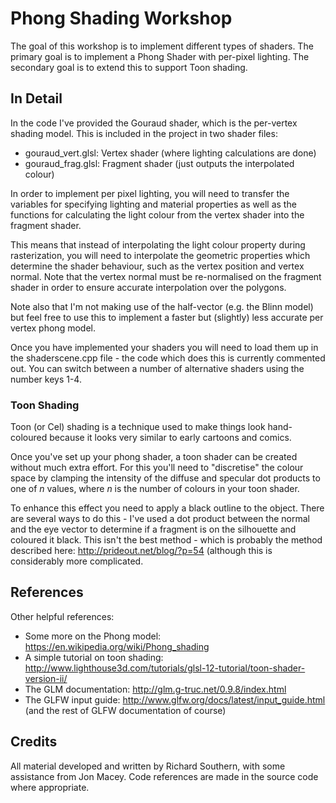 # Phong Shading Workshop
The goal of this workshop is to implement different types of shaders. The 
primary goal is to implement a Phong Shader with per-pixel lighting. The
secondary goal is to extend this to support Toon shading. 

## In Detail
In the code I've provided the Gouraud shader, which is the per-vertex shading
model. This is included in the project in two shader files:

- gouraud_vert.glsl: Vertex shader (where lighting calculations are done)
- gouraud_frag.glsl: Fragment shader (just outputs the interpolated colour)

In order to implement per pixel lighting, you will need to transfer the 
variables for specifying lighting and material properties as well as the
functions for calculating the light colour from the vertex shader into the
fragment shader. 

This means that instead of interpolating the light colour property during
rasterization, you will need to interpolate the geometric properties which
determine the shader behaviour, such as the vertex position and vertex normal.
Note that the vertex normal must be re-normalised on the fragment shader
in order to ensure accurate interpolation over the polygons.

Note also that I'm not making use of the half-vector (e.g. the Blinn model)
but feel free to use this to implement a faster but (slightly) less accurate 
per vertex phong model. 

Once you have implemented your shaders you will need to load them up in the
shaderscene.cpp file - the code which does this is currently commented out.
You can switch between a number of alternative shaders using the number
keys 1-4.

### Toon Shading
Toon (or Cel) shading is a technique used to make things look hand-coloured
because it looks very similar to early cartoons and comics.

Once you've set up your phong shader, a toon shader can be created without
much extra effort. For this you'll need to "discretise" the colour space
by clamping the intensity of the diffuse and specular dot products to one
of *n* values, where *n* is the number of colours in your toon shader.

To enhance this effect you need to apply a black outline to the object.
There are several ways to do this - I've used a dot product between the
normal and the eye vector to determine if a fragment is on the silhouette
and coloured it black. This isn't the best method - which is probably the
method described here: http://prideout.net/blog/?p=54 (although this is
considerably more complicated.

## References
Other helpful references:
* Some more on the Phong model: https://en.wikipedia.org/wiki/Phong_shading
* A simple tutorial on toon shading: http://www.lighthouse3d.com/tutorials/glsl-12-tutorial/toon-shader-version-ii/
* The GLM documentation: http://glm.g-truc.net/0.9.8/index.html
* The GLFW input guide: http://www.glfw.org/docs/latest/input_guide.html (and the rest of GLFW documentation of course)

## Credits
All material developed and written by Richard Southern, with some assistance 
from Jon Macey. Code references are made in the source code where appropriate.

